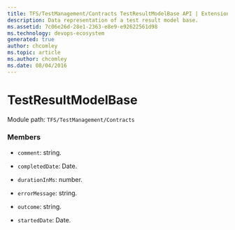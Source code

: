 ```yaml
---
title: TFS/TestManagement/Contracts TestResultModelBase API | Extensions for Azure DevOps Services
description: Data representation of a test result model base.
ms.assetid: 7c06e26d-28e1-2363-e8e9-e92622561d98
ms.technology: devops-ecosystem
generated: true
author: chcomley
ms.topic: article
ms.author: chcomley
ms.date: 08/04/2016
---
```


# TestResultModelBase

Module path: `TFS/TestManagement/Contracts`

### Members

* `comment`: string.

* `completedDate`: Date.

* `durationInMs`: number.

* `errorMessage`: string.

* `outcome`: string.

* `startedDate`: Date.
